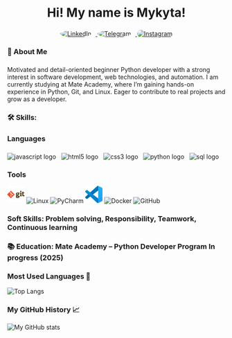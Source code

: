 ###

<h1 align="center">Hi! My name is Mykyta!</h1>

###

<p align="center">
  <a href="https://www.linkedin.com/in/mykyta-ivanenko-689305360/" target="_blank">
    <img src="https://cdn.jsdelivr.net/gh/devicons/devicon/icons/linkedin/linkedin-original.svg" 
         alt="LinkedIn" width="40" height="40" style="border-radius: 50%; margin-right: 10px;" />
  </a>
  <a href="https://t.me/BrEAkk0" target="_blank">
    <img src="https://upload.wikimedia.org/wikipedia/commons/8/82/Telegram_logo.svg" 
         alt="Telegram" width="40" height="40" style="border-radius: 50%; margin-right: 10px;" />
  </a>
  <a href="https://www.instagram.com/m.o.h.i.t.o7/" target="_blank">
    <img src="https://upload.wikimedia.org/wikipedia/commons/a/a5/Instagram_icon.png" 
         alt="Instagram" width="40" height="40" style="border-radius: 12px;" />
  </a>
</p>

###

<h3 align="left">📓 About Me</h3>

###

<p align="left">Motivated and detail-oriented beginner Python developer with a strong interest in software development, web technologies, and automation. I am currently studying at Mate Academy, where I’m gaining hands-on experience in Python, Git, and Linux. Eager to contribute to real projects and grow as a developer.</p>

###

<h3 align="left">🛠️ Skills:</h3>


###

<h3 align="left">Languages</h3>

###

<div align="left">
  <img src="https://cdn.jsdelivr.net/gh/devicons/devicon/icons/javascript/javascript-original.svg" width="35" height="35" style="object-fit: contain; margin-right: 8px;" alt="javascript logo" />
  <img src="https://cdn.jsdelivr.net/gh/devicons/devicon/icons/html5/html5-original.svg" width="35" height="35" style="object-fit: contain; margin-right: 8px;" alt="html5 logo" />
  <img src="https://cdn.jsdelivr.net/gh/devicons/devicon/icons/css3/css3-original.svg" width="35" height="35" style="object-fit: contain; margin-right: 8px;" alt="css3 logo" />
  <img src="https://skillicons.dev/icons?i=py" width="35" height="35" style="object-fit: contain; margin-right: 8px;" alt="python logo" />
  <img src="https://unifysolutions.net/supportedproduct/microsoft-sql-server/SQL-Databases.svg" width="35" height="35" style="object-fit: contain;" alt="sql logo" />
</div>

### Tools

<p>
  <img alt="Git" src="https://raw.githubusercontent.com/github/explore/main/topics/git/git.png" width="40" height="40" />
  <img alt="Linux" src="https://upload.wikimedia.org/wikipedia/commons/a/af/Tux.png" width="40" height="40" />
  <img alt="PyCharm" src="https://upload.wikimedia.org/wikipedia/commons/1/1d/PyCharm_Icon.svg" width="40" height="40" />
  <img alt="VS Code" src="https://raw.githubusercontent.com/github/explore/main/topics/visual-studio-code/visual-studio-code.png" width="40" height="40" />
  <img alt="Docker" src="https://cdn.jsdelivr.net/gh/devicons/devicon/icons/docker/docker-original.svg" width="40" height="40" />
  <img alt="GitHub" src="https://encrypted-tbn0.gstatic.com/images?q=tbn:ANd9GcTa8FV8SCzjlNqk2yzFPetRZbY7j258d8-MuA&s" width="40" height="40" />
</p>


###

<h3 align="left">Soft Skills: Problem solving, Responsibility, Teamwork, Continuous learning</h3>

###

<h3 align="left">📚 Education: Mate Academy – Python Developer Program
In progress (2025)</h3>

<h3>Most Used Languages 📝</h3>

![Top Langs](https://github-readme-stats.vercel.app/api/top-langs/?username=ObiHard&layout=compact&theme=radical)

<h3>My GitHub History 📈</h3>

![My GitHub stats](https://github-readme-stats.vercel.app/api?username=ObiHard&show_icons=true&theme=radical)
